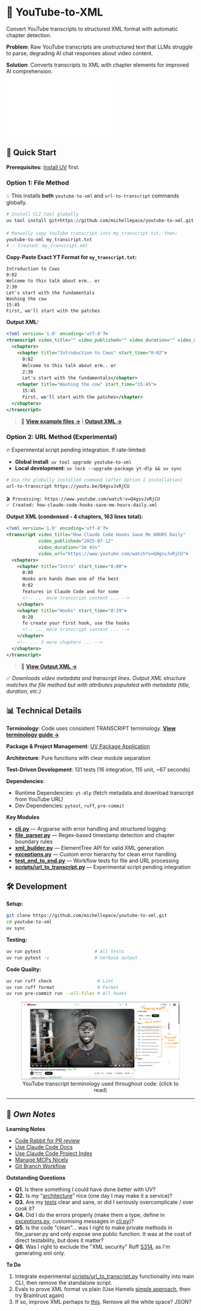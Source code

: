 # 🎥 YouTube-to-XML

Convert YouTube transcripts to structured XML format with automatic chapter detection.

**Problem**: Raw YouTube transcripts are unstructured text that LLMs struggle to parse, degrading AI chat responses about video content.

**Solution**: Converts transcripts to XML with chapter elements for improved AI comprehension.

![Description](docs/images/readme.cover.skinny.md)

## 🚀 Quick Start

**Prerequisites:** [Install UV](https://docs.astral.sh/uv/getting-started/installation/) first.

### Option 1: File Method

💡 This installs **both** `youtube-to-xml` and `url-to-transcript` commands globally.

```bash
# Install CLI tool globally
uv tool install git+https://github.com/michellepace/youtube-to-xml.git

# Manually copy YouTube transcript into my_transcript.txt, then:
youtube-to-xml my_transcript.txt
# ✅ Created: my_transcript.xml
```

**Copy-Paste Exact YT Format for `my_transcript.txt`:**
```text
Introduction to Cows
0:02
Welcome to this talk about erm.. er
2:30
Let's start with the fundamentals
Washing the cow
15:45
First, we'll start with the patches
```

**Output XML:**
```xml
<?xml version='1.0' encoding='utf-8'?>
<transcript video_title="" video_published="" video_duration="" video_url="">
  <chapters>
    <chapter title="Introduction to Cows" start_time="0:02">
      0:02
      Welcome to this talk about erm.. er
      2:30
      Let's start with the fundamentals</chapter>
    <chapter title="Washing the cow" start_time="15:45">
      15:45
      First, we'll start with the patches</chapter>
  </chapters>
</transcript>
```

> 📁 **[View example files →](example_transcripts/introduction-to-cows.txt)** | **[Output XML →](example_transcripts/introduction-to-cows.xml)**

### Option 2: URL Method (Experimental)

🔥 Experimental script pending integration. If rate-limited:
  - **Global install**: `uv tool upgrade youtube-to-xml`
  - **Local development**: `uv lock --upgrade-package yt-dlp && uv sync`

```bash
# Use the globally installed command (after Option 1 installation)
url-to-transcript https://youtu.be/Q4gsvJvRjCU

🎬 Processing: https://www.youtube.com/watch?v=Q4gsvJvRjCU
✅ Created: how-claude-code-hooks-save-me-hours-daily.xml
```

**Output XML (condensed - 4 chapters, 163 lines total):**
```xml
<?xml version='1.0' encoding='utf-8'?>
<transcript video_title="How Claude Code Hooks Save Me HOURS Daily" 
            video_published="2025-07-12" 
            video_duration="2m 43s" 
            video_url="https://www.youtube.com/watch?v=Q4gsvJvRjCU">
  <chapters>
    <chapter title="Intro" start_time="0:00">
      0:00
      Hooks are hands down one of the best
      0:02
      features in Claude Code and for some
      <!-- ... more transcript content ... -->
    </chapter>
    <chapter title="Hooks" start_time="0:19">
      0:20
      To create your first hook, use the hooks
      <!-- ... more transcript content ... -->
    </chapter>
    <!-- ... 3 more chapters ... -->
  </chapters>
</transcript>
```

> 📁 **[View Output XML →](example_transcripts/how-claude-code-hooks-save-me-hours-daily.xml)**

✅ *Downloads video metadata and transcript lines. Output XML structure matches the file method but with attributes populated with metadata (title, duration, etc.)*

## 📊 Technical Details

**Terminology**: Code uses consistent TRANSCRIPT terminology. **[View terminology guide →](docs/terminology.md)**

**Package & Project Management**: [UV Package Application](https://docs.astral.sh/uv/concepts/projects/)

**Architecture**: Pure functions with clear module separation

**Test-Driven Development**: 131 tests (16 integration, 115 unit, ~67 seconds)

**Dependencies**:
- Runtime Dependencies: `yt-dlp` (fetch metadata and download transcript from YouTube URL)
- Dev Dependencies: `pytest`, `ruff`, `pre-commit`

**Key Modules**
- **[cli.py](src/youtube_to_xml/cli.py)** — Argparse with error handling and structured logging
- **[file_parser.py](src/youtube_to_xml/file_parser.py)** — Regex-based timestamp detection and chapter boundary rules
- **[xml_builder.py](src/youtube_to_xml/xml_builder.py)** — ElementTree API for valid XML generation
- **[exceptions.py](src/youtube_to_xml/exceptions.py)** — Custom error hierarchy for clean error handling
- **[test_end_to_end.py](tests/test_end_to_end.py)** — Workflow tests for file and URL processing
- **[scripts/url_to_transcript.py](scripts/url_to_transcript.py)** — Experimental script pending integration

## 🛠️ Development

**Setup:**
```bash
git clone https://github.com/michellepace/youtube-to-xml.git
cd youtube-to-xml
uv sync
```

**Testing:**
```bash
uv run pytest                    # All tests
uv run pytest -v                 # Verbose output
```

**Code Quality:**
```bash
uv run ruff check                 # Lint
uv run ruff format                # Format
uv run pre-commit run --all-files # All hooks
```

<figure align="center">
  <a href="docs/terminology.md">
    <img src="docs/images/terminology.youtube.jpg" alt="YouTube video interface showing the Transcript panel with timestamp and text displayed on single lines (e.g., '0:02 features in Claude Code and for some'). Orange annotations highlight chapter titles and transcript lines structure.">
  </a>
  <figcaption>YouTube transcript terminology used throughout code: (click to read)</figcaption>
</figure>

---

## 📕 *Own Notes*

**Learning Notes**
- [Code Rabbit for PR review](https://www.anthropic.com/customers/coderabbit)
- [Use Claude Code Docs](https://github.com/ericbuess/claude-code-docs)
- [Use Claude Code Project Index](https://github.com/ericbuess/claude-code-project-index)
- [Manage MCPs Nicely](docs/knowledge/manage-mcps-nicely.md)
- [Git Branch Workflow](docs/knowledge/git-branch-flow.md)

**Outstanding Questions**
- **Q1.** Is there something I could have done better with UV?
- **Q2.** Is my "[architecture](/docs/SPEC.md#architecture--data-flow)" nice (one day I may make it a service)?
- **Q3.** Are my [tests](/tests/) clear and sane, or did I seriously overcomplicate / over cook it?
- **Q4.** Did I do the errors properly (make them a type, define in [exceptions.py](/src/youtube_to_xml/exceptions.py), customising messages in [cli.py](/src/youtube_to_xml/cli.py))?
- **Q5.** Is the code "clean"... was I right to make private methods in file_parser.py and only expose one public function. It was at the cost of direct testability, but does it matter?
- **Q6.** Was I right to exclude the "XML security" Ruff [S314](pyproject.toml), as I'm generating xml only.

**To Do**
1. Integrate experimental [scripts/url_to_transcript.py](scripts/url_to_transcript.py) functionality into main CLI, then remove the standalone script.
2. Evals to prove XML format vs plain (Use Hamels [simple approach](https://hamel.dev/blog/posts/evals-faq/#q-what-are-llm-evals), then try Braintrust again)
3. If so, improve XML perhaps to [this](docs/knowledge/working-notes.md#better-format). Remove all the white space? JSON?